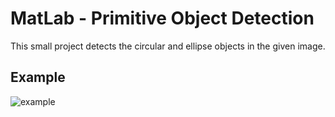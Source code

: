 # MatLab - Primitive Object Detection

This small project detects the circular and ellipse objects in the given image.

## Example

![example](https://i.imgur.com/YIDd9P2.png)
